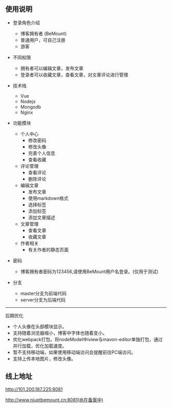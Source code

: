 
## 使用说明
- 登录角色介绍
   -  博客拥有者 (BeMount) 
   -  普通用户，可自己注册
   -  游客
- 不同权限
   - 拥有者可以编辑文章，发布文章
   - 登录者可以收藏文章，查看文章，对文章评论进行管理
- 技术栈
   - Vue
   - Nodejs
   - Mongodb
   - Nginx
- 功能模块
   - 个人中心 
      - 修改密码
      - 修改头像
      - 完善个人信息
      - 查看收藏
   - 评论管理
      - 查看评论
      - 删除评论
   - 编辑文章
      - 发布文章
      - 使用markdown格式
      - 选择标签
      - 添加标签
      - 添加文章描述
   - 文章管理
      - 查看文章
      - 收藏文章
   - 作者相关
      - 有关作者的静态页面
  
- 密码
  - 博客拥有者密码为123456,请使用BeMount用户名登录。(仅用于测试)
- 分支
   - master分支为前端代码
   - server分支为后端代码

---- 
后期优化
- 个人头像在头部模块显示。
- 支持随着浏览器缩小，博客中字体也随着变小。
- 优化webpack打包，将nodeModel中iview与mavon-editor单独打包，通过并行加载，优化加载速度。
- 暂不支持移动端，如果使用移动端访问会提醒前往PC端访问。
- 支持上传本地图片，修改头像。
## 线上地址

http://101.200.187.225:8081 

http://www.njuptbemount.cn:8081(尚在备案中)

